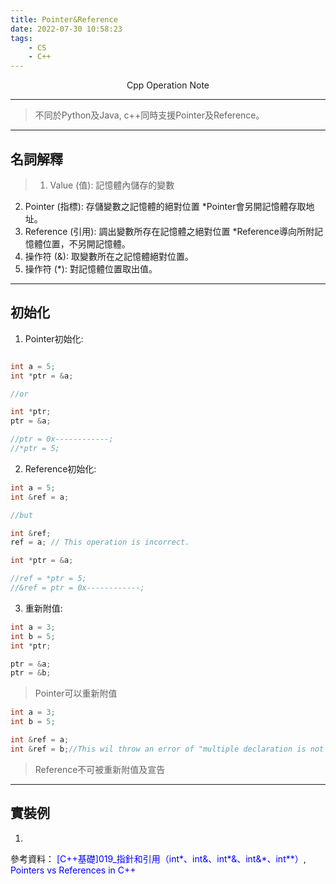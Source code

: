 ```yaml
---
title: Pointer&Reference
date: 2022-07-30 10:58:23
tags:
    - CS
    - C++
---
```


<center>
Cpp Operation Note
</center>

<!--more-->

---

> <p>不同於Python及Java, c++同時支援Pointer及Reference。<p>

---

<h2>名詞解釋</h2>

>1. Value (值): 記憶體內儲存的變數
2. Pointer (指標): 存儲變數之記憶體的絕對位置
*Pointer會另開記憶體存取地址。
3. Reference (引用): 調出變數所存在記憶體之絕對位置
*Reference導向所附記憶體位置，不另開記憶體。
4. 操作符 (&): 取變數所在之記憶體絕對位置。
5. 操作符 (*): 對記憶體位置取出值。



---

<h2> 初始化 </h2>

1. Pointer初始化:

```cpp

int a = 5;
int *ptr = &a;

//or

int *ptr;
ptr = &a;

//ptr = 0x------------;
//*ptr = 5;
```

2. Reference初始化:

```cpp
int a = 5;
int &ref = a;

//but

int &ref;
ref = a; // This operation is incorrect.

int *ptr = &a;

//ref = *ptr = 5;
//&ref = ptr = 0x------------;
```

3. 重新附值:

```cpp
int a = 3;
int b = 5;
int *ptr;

ptr = &a;
ptr = &b;
```

>Pointer可以重新附值

```cpp
int a = 3;
int b = 5;

int &ref = a;
int &ref = b;//This wil throw an error of "multiple declaration is not allowed"
```

>Reference不可被重新附值及宣告

---

<h2> 實裝例 </h2>

1. 







參考資料： <a href = "https://www.cnblogs.com/alephsoul-alephsoul/archive/2012/10/10/2719192.html" target = "_blank" style = "text-decoration:none;color:blue;"> [C++基礎]019_指針和引用（int*、int&、int*&、int&*、int**）</a>, <a href = "https://www.geeksforgeeks.org/pointers-vs-references-cpp/" target = "_blank" style = "text-decoration:none;color:blue;"> Pointers vs References in C++</a>
